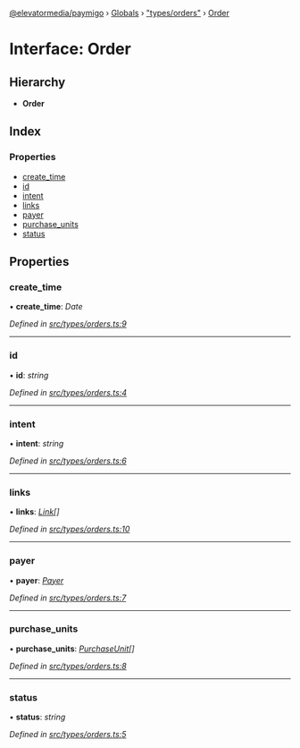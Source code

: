 [@elevatormedia/paymigo](../README.md) › [Globals](../globals.md) › ["types/orders"](../modules/_types_orders_.md) › [Order](_types_orders_.order.md)

# Interface: Order

## Hierarchy

-   **Order**

## Index

### Properties

-   [create_time](_types_orders_.order.md#create_time)
-   [id](_types_orders_.order.md#id)
-   [intent](_types_orders_.order.md#intent)
-   [links](_types_orders_.order.md#links)
-   [payer](_types_orders_.order.md#payer)
-   [purchase_units](_types_orders_.order.md#purchase_units)
-   [status](_types_orders_.order.md#status)

## Properties

### create_time

• **create_time**: _Date_

_Defined in [src/types/orders.ts:9](https://github.com/ELEVATORmedia/paymigo/blob/3f5d74d/src/types/orders.ts#L9)_

---

### id

• **id**: _string_

_Defined in [src/types/orders.ts:4](https://github.com/ELEVATORmedia/paymigo/blob/3f5d74d/src/types/orders.ts#L4)_

---

### intent

• **intent**: _string_

_Defined in [src/types/orders.ts:6](https://github.com/ELEVATORmedia/paymigo/blob/3f5d74d/src/types/orders.ts#L6)_

---

### links

• **links**: _[Link](_types_common_.link.md)[]_

_Defined in [src/types/orders.ts:10](https://github.com/ELEVATORmedia/paymigo/blob/3f5d74d/src/types/orders.ts#L10)_

---

### payer

• **payer**: _[Payer](_types_orders_.payer.md)_

_Defined in [src/types/orders.ts:7](https://github.com/ELEVATORmedia/paymigo/blob/3f5d74d/src/types/orders.ts#L7)_

---

### purchase_units

• **purchase_units**: _[PurchaseUnit](_types_orders_.purchaseunit.md)[]_

_Defined in [src/types/orders.ts:8](https://github.com/ELEVATORmedia/paymigo/blob/3f5d74d/src/types/orders.ts#L8)_

---

### status

• **status**: _string_

_Defined in [src/types/orders.ts:5](https://github.com/ELEVATORmedia/paymigo/blob/3f5d74d/src/types/orders.ts#L5)_
